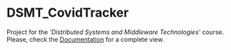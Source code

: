 # DSMT_CovidTracker
Project for the <i>'Distributed Systems and Middleware Technologies'</i> course. Please, check the [Documentation](Documentation.pdf) for a complete view. 
